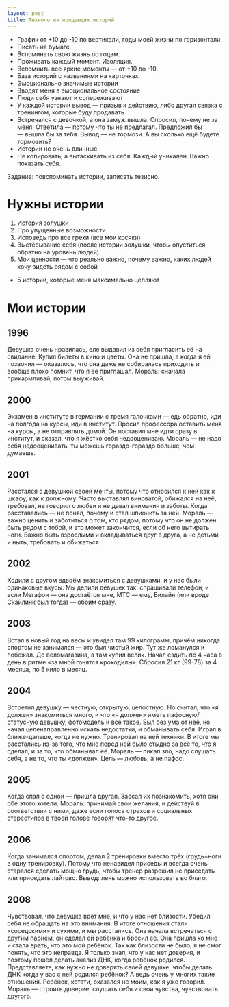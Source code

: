 ```yaml
---
layout: post
title: Технология продающих историй
---
```


- График от +10 до -10 по вертикали, годы моей жизни по горизонтали.
- Писать на бумаге.
- Вспоминать свою жизнь по годам.
- Проживать каждый момент. Изоляция.
- Вспомнить все яркие моменты — от +10 до -10.
- База историй с названиями на карточках.
- Эмоционально значимые истории
- Вводят меня в эмоциональное состояние
- Люди себя узнают и сопереживают
- У каждой истории вывод — призыв к действию, либо другая связка с тренингом, которые буду продавать
- Встречался с девочкой, а она замуж вышла. Спросил, почему не за меня. Ответила — потому что ты не предлагал. Предложил бы — вышла бы за тебя. Вывод — не тормози. А вы сколько ещё будете тормозить?
- Истории не очень длинные
- Не копировать, а вытаскивать из себя. Каждый уникален. Важно показать себя.

Задание: повспоминать истории, записать тезисно.

# Нужны истории

1. История золушки
2. Про упущенные возможности
3. Исповедь про все грехи (все мои косяки)
4. Выстёбывание себя (после истории золушки, чтобы опуститься обратно на уровень людей)
5. Мои ценности — что реально важно, почему важно, каких людей хочу видеть рядом с собой
+ 5 историй, которые меня максимально цепляют

# Мои истории

## 1996

Девушка очень нравилась, еле выдавил из себя пригласить её на свидание. Купил билеты в кино и цветы. Она не пришла, а когда я ей позвонил — оказалось, что она даже не собиралась приходить и вообще плохо помнит, что я её приглашал. Мораль: сначала прикармливай, потом выуживай.

## 2000

Экзамен в институте в германии с тремя галочками — едь обратно, иди на полгода на курсы, иди в институт. Просил профессора оставить меня на курсы, а не отправлять домой. Он поставил мне идти сразу в институт, и сказал, что я жёстко себя недооцениваю. Мораль — не надо себя недооценивать, ты можешь гораздо-гораздо больше, чем думаешь.

## 2001

Расстался с девушкой своей мечты, потому что относился к ней как к шкафу, как к должному. Часто выставлял виноватой, обижался на неё, требовал, не говорил о любви и не давал внимания и заботы. Когда расставались — не понял, почему и стал шпионить за ней. Мораль — важно ценить и заботиться о том, кто рядом, потому что он не должен быть рядом с тобой, и это может закончится, если об него вытирать ноги. Важно быть взрослыми и вкладываться друг в друга, а не детьми и ныть, требовать и обижаться.

## 2002

Ходили с другом вдвоём знакомиться с девушками, и у нас были одинаковые вкусы. Мы делили девушек так: спрашивали телефон, и если Мегафон — она достаётся мне, МТС — ему, Билайн (или вроде Скайлинк был тогда) — обоим сразу.

## 2003

Встал в новый год на весы и увидел там 99 килограмм, причём никогда спортом не занимался — это был чистый жир. Тут же ломанулся и побежал. До веломагазина, а там купил велик. Начал ездить по 4 часа в день в ритме «за мной гонятся крокодилы». Сбросил 21 кг (99-78) за 4 месяца, по 5 кило в месяц.

## 2004

Встретил девушку — честную, открытую, целостную. Но считал, что «я должен» знакомиться много, и что «я должен» иметь пафосную/статусную девушку, фотомодель и всё такое. Был без ума от неё, но начал целенаправленно искать недостатки, и обманывать себя. Играл в ближе-дальше, когда не нужно. Тренировал на ней техники. В итоге мы расстались из-за того, что мне перед ней было стыдно за всё то, что я сделал, и за то, что обманывал её. Мораль — пикап зло, надо слушать себя, а не то, что ты «должен». Цель — любовь, а не пафос.

## 2005

Когда спал с одной — пришла другая. Зассал их познакомить, хотя они обе этого хотели. Мораль: принимай свои желания, и действуй в соответствии с ними, даже если голоса страхов и социальных стереотипов в твоей голове говорят что-то другое.

## 2006

Когда занимался спортом, делал 2 тренировки вместо трёх (грудь+ноги в одну тренировку). Потому что ненавидел приседы и всегда очень старался сделать мощно грудь, чтобы тренер разрешил не приседать или приседать лайтово. Вывод: лень можно использовать во благо.

## 2008

Чувствовал, что девушка врёт мне, и что у нас нет близости. Убедил себя не обращать на это внимания. В итоге отношения стали «соседскими» и сухими, и мы расстались. Она начала встречаться с другим парнем, он сделал ей ребёнка и бросил её. Она пришла ко мне и стала врать, что это мой ребёнок. Так как близости не было, я не смог понять, что это неправда. Я только знал, что у нас нет доверия, и поэтому пошёл делать анализ ДНК, когда ребёнок родился. Представляете, как нужно не доверять своей девушке, чтобы делать ДНК когда у вас с ней родился ребёнок? А ведь очень у многих такие отношения. Ребёнок, кстати, оказался не моим, как я уже говорил. Мораль — строить доверие, слушать себя и свои чувства, чувствовать другого.
